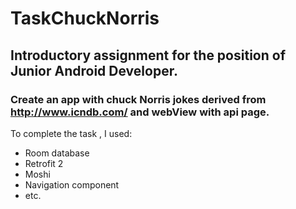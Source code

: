 # TaskChuckNorris
## Introductory assignment for the position of Junior Android Developer.
### Create an app with chuck Norris jokes derived from http://www.icndb.com/ and webView with api page. 
To complete the task , I used: 
- Room database
- Retrofit 2
- Moshi
- Navigation component
- etc.
